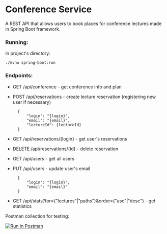 # Conference Service

A REST API that allows users to book places for conference lectures made in Spring Boot framework.

### Running:

In project's directory:

    ./mvnw spring-boot:run

### Endpoints:

- GET /api/conference - get conference info and plan
- POST /api/reservations - create lecture reservation (registering new user if necessary)

        {
            "login": "{login}",
            "email": "{email}",
            "lectureId": {lectureId}
        }

- GET /api/reservations/{login} - get user's reservations
- DELETE /api/reservations/{id} - delete reservation
- GET /api/users - get all users
- PUT /api/users - update user's email

        {
            "login": "{login}",
            "email": "{email}"
        }

- GET /api/stats?for={"lectures"|"paths"}&order={"asc"|"desc"} - get statistics

Postman collection for testing:

[![Run in Postman](https://run.pstmn.io/button.svg)](https://app.getpostman.com/run-collection/2730052-38760c4c-13fd-46d7-ab3d-41f3eaba7e34?action=collection%2Ffork&source=rip_markdown&collection-url=entityId%3D2730052-38760c4c-13fd-46d7-ab3d-41f3eaba7e34%26entityType%3Dcollection%26workspaceId%3D7cc53cfd-41d7-4e0c-83e4-fbe884b9236e)